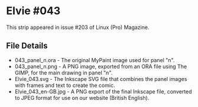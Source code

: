 Elvie #043
==========
This strip appeared in issue #203 of Linux (Pro) Magazine.


File Details
------------
* 043_panel_n.ora     - The original MyPaint image used for panel "n".
* 043_panel_n.png     - A PNG image, exported from an ORA file using The GIMP, for the main drawing in panel "n".
* Elvie_043.svg       - The Inkscape SVG file that combines the panel images with frames and text to create the comic.
* Elvie_043_en-GB.jpg - A PNG export of the final Inkscape file, converted to JPEG format for use on our website (British English).

